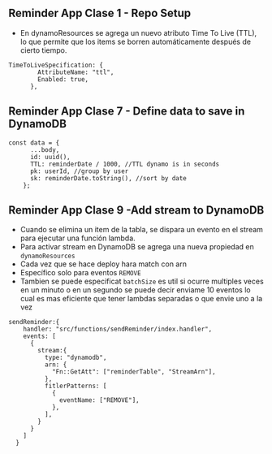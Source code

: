 ## Reminder App Clase 1 - Repo Setup

- En dynamoResources se agrega un nuevo atributo Time To Live (TTL), lo que permite que los items se borren automáticamente después de cierto tiempo.

```
TimeToLiveSpecification: {
        AttributeName: "ttl",
        Enabled: true,
      },
```

## Reminder App Clase 7 - Define data to save in DynamoDB

```
const data = {
      ...body,
      id: uuid(),
      TTL: reminderDate / 1000, //TTL dynamo is in seconds
      pk: userId, //group by user
      sk: reminderDate.toString(), //sort by date
    };
```

## Reminder App Clase 9 -Add stream to DynamoDB

- Cuando se elimina un item de la tabla, se dispara un evento en el stream para ejecutar una función lambda.
- Para activar stream en DynamoDB se agrega una nueva propiedad en `dynamoResources`
- Cada vez que se hace deploy hara match con arn
- Específico solo para eventos `REMOVE`
- Tambien se puede especificat `batchSize` es util si ocurre multiples veces en un minuto o en un segundo se puede decir enviame 10 eventos  lo cual es mas eficiente que tener lambdas separadas o que envie uno a la vez
```
sendReminder:{
    handler: "src/functions/sendReminder/index.handler",
    events: [
      {
        stream:{
          type: "dynamodb",
          arn: {
            "Fn::GetAtt": ["reminderTable", "StreamArn"],
          },
          fitlerPatterns: [
            {
              eventName: ["REMOVE"],
            },
          ],
        }
      }
    ]
  }
```

